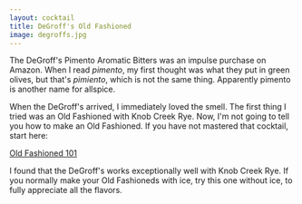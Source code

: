 ```yaml
---
layout: cocktail
title: DeGroff's Old Fashioned
image: degroffs.jpg
---
```

The DeGroff's Pimento Aromatic Bitters was an impulse purchase on Amazon. When I read *pimento*,
my first thought was what they put in green olives, but that's *pimiento*, which is not the
same thing. Apparently pimento is another name for allspice.

When the DeGroff's arrived, I immediately loved the smell. The first thing I tried was an
Old Fashioned with Knob Creek Rye. Now, I'm not going to tell you how to make an Old Fashioned.
If you have not mastered that cocktail, start here:

[Old Fashioned 101][1]

I found that the DeGroff's works exceptionally well with Knob Creek Rye. If you normally make
your Old Fashioneds with ice, try this one without ice, to fully appreciate all the flavors.

[1]: http://oldfashioned101.com

